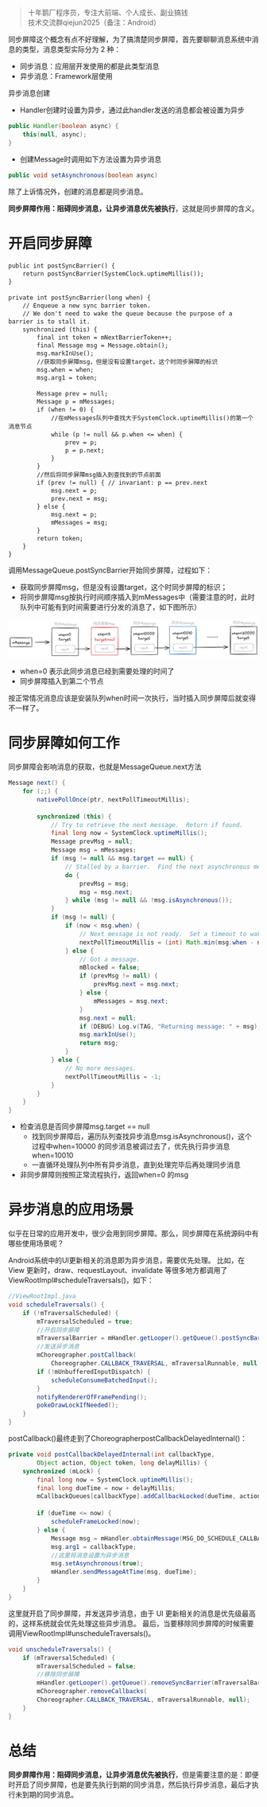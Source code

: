 > 十年鹅厂程序员，专注大前端、个人成长、副业搞钱 <br>
> 技术交流群qiejun2025（备注：Android）

同步屏障这个概念有点不好理解，为了搞清楚同步屏障，首先要聊聊消息系统中消息的类型，消息类型实际分为 2 种：

*   同步消息：应用层开发使用的都是此类型消息
*   异步消息：Framework层使用

异步消息创建

*   Handler创建时设置为异步，通过此handler发送的消息都会被设置为异步

```java
public Handler(boolean async) {
    this(null, async);
}
```

*   创建Message时调用如下方法设置为异步消息

```java
public void setAsynchronous(boolean async)
```

除了上诉情况外，创建的消息都是同步消息。

**同步屏障作用：阻碍同步消息，让异步消息优先被执行**，这就是同步屏障的含义。

# 开启同步屏障

    public int postSyncBarrier() {
        return postSyncBarrier(SystemClock.uptimeMillis());
    }

    private int postSyncBarrier(long when) {
        // Enqueue a new sync barrier token.
        // We don't need to wake the queue because the purpose of a barrier is to stall it.
        synchronized (this) {
            final int token = mNextBarrierToken++;
            final Message msg = Message.obtain();
            msg.markInUse();
            //获取同步屏障msg，但是没有设置target，这个时同步屏障的标识
            msg.when = when;
            msg.arg1 = token;

            Message prev = null;
            Message p = mMessages;
            if (when != 0) {
                //在mMessages队列中查找大于SystemClock.uptimeMillis()的第一个消息节点
                while (p != null && p.when <= when) {
                    prev = p;
                    p = p.next;
                }
            }
            //然后将同步屏障msg插入到查找到的节点前面
            if (prev != null) { // invariant: p == prev.next
                msg.next = p;
                prev.next = msg;
            } else {
                msg.next = p;
                mMessages = msg;
            }
            return token;
        }
    }

调用MessageQueue.postSyncBarrier开始同步屏障，过程如下：

*   获取同步屏障msg，但是没有设置target，这个时同步屏障的标识；
*   将同步屏障msg按执行时间顺序插入到mMessages中（需要注意的时，此时队列中可能有到时间需要进行分发的消息了，如下图所示）

![同步屏障.png](https://raw.githubusercontent.com/linuxjava/AndroidFramework/refs/heads/main/01%20Handler%E6%B6%88%E6%81%AF%E7%B3%BB%E7%BB%9F/images/%E5%90%8C%E6%AD%A5%E5%B1%8F%E9%9A%9C.png)

*   when=0 表示此同步消息已经到需要处理的时间了
*   同步屏障插入到第二个节点

按正常情况消息应该是安装队列when时间一次执行，当时插入同步屏障后就变得不一样了。

# 同步屏障如何工作

同步屏障会影响消息的获取，也就是MessageQueue.next方法

```java
Message next() {
    for (;;) {
        nativePollOnce(ptr, nextPollTimeoutMillis);

        synchronized (this) {
            // Try to retrieve the next message.  Return if found.
            final long now = SystemClock.uptimeMillis();
            Message prevMsg = null;
            Message msg = mMessages;
            if (msg != null && msg.target == null) {
                // Stalled by a barrier.  Find the next asynchronous message in the queue.
                do {
                    prevMsg = msg;
                    msg = msg.next;
                } while (msg != null && !msg.isAsynchronous());
            }
            if (msg != null) {
                if (now < msg.when) {
                    // Next message is not ready.  Set a timeout to wake up when it is ready.
                    nextPollTimeoutMillis = (int) Math.min(msg.when - now, Integer.MAX_VALUE);
                } else {
                    // Got a message.
                    mBlocked = false;
                    if (prevMsg != null) {
                        prevMsg.next = msg.next;
                    } else {
                        mMessages = msg.next;
                    }
                    msg.next = null;
                    if (DEBUG) Log.v(TAG, "Returning message: " + msg);
                    msg.markInUse();
                    return msg;
                }
            } else {
                // No more messages.
                nextPollTimeoutMillis = -1;
            }
        }
    }
}
```

*   检查消息是否同步屏障msg.target == null
    *   找到同步屏障后，遍历队列查找异步消息msg.isAsynchronous()，这个过程中when=10000 的同步消息被调过去了，优先执行异步消息when=10010
    *   一直循环处理队列中所有异步消息，直到处理完毕后再处理同步消息
*   非同步屏障则按照正常流程执行，返回when=0 的msg

# 异步消息的应用场景

似乎在日常的应用开发中，很少会用到同步屏障。那么，同步屏障在系统源码中有哪些使用场景呢？

Android系统中的UI更新相关的消息即为异步消息，需要优先处理。
比如，在 View 更新时，draw、requestLayout、invalidate 等很多地方都调用了ViewRootImpl#scheduleTraversals()，如下：

```java
//ViewRootImpl.java 
void scheduleTraversals() {
    if (!mTraversalScheduled) {
        mTraversalScheduled = true;
        //开启同步屏障
        mTraversalBarrier = mHandler.getLooper().getQueue().postSyncBarrier();
        //发送异步消息
        mChoreographer.postCallback(
            Choreographer.CALLBACK_TRAVERSAL, mTraversalRunnable, null);
        if (!mUnbufferedInputDispatch) {
            scheduleConsumeBatchedInput();
        }
        notifyRendererOfFramePending();
        pokeDrawLockIfNeeded();
    }
}
```

postCallback()最终走到了ChoreographerpostCallbackDelayedInternal()：

```java
private void postCallbackDelayedInternal(int callbackType,
        Object action, Object token, long delayMillis) {
    synchronized (mLock) {
        final long now = SystemClock.uptimeMillis();
        final long dueTime = now + delayMillis;
        mCallbackQueues[callbackType].addCallbackLocked(dueTime, action, token);

        if (dueTime <= now) {
            scheduleFrameLocked(now);
        } else {
            Message msg = mHandler.obtainMessage(MSG_DO_SCHEDULE_CALLBACK, action);
            msg.arg1 = callbackType;
            //这里将消息设置为异步消息
            msg.setAsynchronous(true);
            mHandler.sendMessageAtTime(msg, dueTime);
        }
    }
}
```

这里就开启了同步屏障，并发送异步消息，由于 UI 更新相关的消息是优先级最高的，这样系统就会优先处理这些异步消息。
最后，当要移除同步屏障的时候需要调用ViewRootImpl#unscheduleTraversals()。

```java
void unscheduleTraversals() {
    if (mTraversalScheduled) {
        mTraversalScheduled = false;
        //移除同步屏障
        mHandler.getLooper().getQueue().removeSyncBarrier(mTraversalBarrier);
        mChoreographer.removeCallbacks(
        Choreographer.CALLBACK_TRAVERSAL, mTraversalRunnable, null);
    }
}
```

# 总结

**同步屏障作用：阻碍同步消息，让异步消息优先被执行**，但是需要注意的是：即便时开启了同步屏障，也是要先执行到期的同步消息，然后执行异步消息，最后才执行未到期的同步消息。
